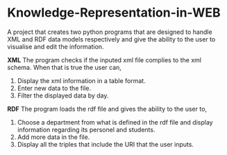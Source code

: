 # Knowledge-Representation-in-WEB
A project that creates two python programs that are designed to handle XML and RDF data models respectively and give the ability to the user to visualise and edit the information.

**XML**
The program checks if the inputed xml file complies to the xml schema. When that is true the user can,
1) Display the xml information in a table format.
2) Enter new data to the file.
3) Filter the displayed data by day.

**RDF**
The program loads the rdf file and gives the ability to the user to,
1) Choose a department from what is defined in the rdf file and display information regarding its personel and students.
2) Add more data in the file.
3) Display all the triples that include the URI that the user inputs.
